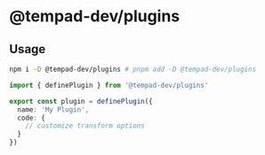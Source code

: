 # @tempad-dev/plugins

## Usage

```sh
npm i -D @tempad-dev/plugins # pnpm add -D @tempad-dev/plugins
```

```ts
import { definePlugin } from '@tempad-dev/plugins'

export const plugin = definePlugin({
  name: 'My Plugin',
  code: {
    // customize transform options
  }
})
```

